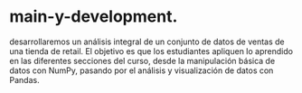 # main-y-development.
desarrollaremos un análisis integral de un conjunto de datos de ventas de una tienda de retail. El objetivo es que los estudiantes apliquen lo aprendido en las diferentes secciones del curso, desde la manipulación básica de datos con NumPy, pasando por el análisis y visualización de datos con Pandas.
